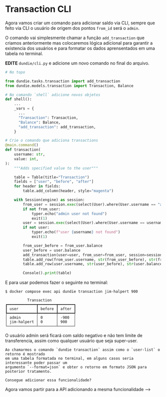 # Transaction CLI

Agora vamos criar um comando para adicionar saldo via CLI, sempre que feito via CLI  o usuário
de origem dos pontos `from_id` será o `admin`.

O comando vai simplesmente chamar a função `add_transaction` que criamos anteriormente mas colocaremos
lógica adicional para garantir a existencia dos usuários e para formatar os dados aprensentados em
uma tabela no terminal.


**EDITE** `dundie/cli.py` e adicione um novo comando no final do arquivo.


```python
# No topo

from dundie.tasks.transaction import add_transaction
from dundie.models.transaction import Transaction, Balance

# No comando `shell` adicione novos objetos
def shell():
    ...
    _vars = {
      ...
      "Transaction": Transaction,
      "Balance": Balance,
      "add_transaction": add_transaction,
    }

# Crie o comando que adiciona transactions 
@main.command()
def transaction(
    username: str,
    value: int,
):
    """Adds specified value to the user"""

    table = Table(title="Transaction")
    fields = ["user", "before", "after"]
    for header in fields:
        table.add_column(header, style="magenta")

    with Session(engine) as session:
        from_user = session.exec(select(User).where(User.username == "admin")).first()
        if not from_user:
            typer.echo("admin user not found")
            exit(1)
        user = session.exec(select(User).where(User.username == username)).first()
        if not user:
            typer.echo(f"user {username} not found")
            exit(1)

        from_user_before = from_user.balance
        user_before = user.balance
        add_transaction(user=user, from_user=from_user, session=session, value=value)
        table.add_row(from_user.username, str(from_user_before), str(from_user.balance))
        table.add_row(user.username, str(user_before), str(user.balance))

        Console().print(table)
```

E para usar podemos fazer o seguinte  no terminal:

```console
$ docker compose exec api dundie transaction jim-halpert 900

          Transaction           
┏━━━━━━━━━━━━━┳━━━━━━━━┳━━━━━━━┓
┃ user        ┃ before ┃ after ┃
┡━━━━━━━━━━━━━╇━━━━━━━━╇━━━━━━━┩
│ admin       │ 0      │ -900  │
│ jim-halpert │ 0      │ 900   │
└─────────────┴────────┴───────┘
```

O usuário admin será ficará com saldo negativo e não tem limite de transferencia, 
assim como qualquer usuário que seja super-user.

```admonish todo "Tarefa"
Ao chamarmos o comando `dundie transaction` assim como o `user-list` o retorno é mostrado
em uma tabela formatada no terminal, em alguns casos seria interessante poder passar um
argumento `--format=json` e obter o retorno em formato JSON para posterior tratamento.

Consegue adicionar essa funcionalidade?
```

Agora vamos partir para a API adicionando a mesma funcionalidade -->
